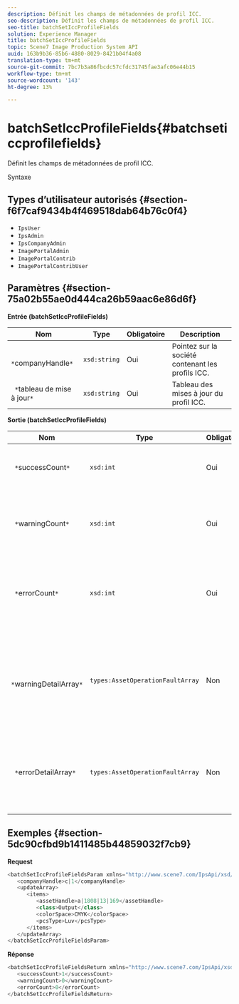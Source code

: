 ```yaml
---
description: Définit les champs de métadonnées de profil ICC.
seo-description: Définit les champs de métadonnées de profil ICC.
seo-title: batchSetIccProfileFields
solution: Experience Manager
title: batchSetIccProfileFields
topic: Scene7 Image Production System API
uuid: 163b9b36-85b6-4880-8029-8421b04f4a08
translation-type: tm+mt
source-git-commit: 7bc7b3a86fbcdc57cfdc31745fae3afc06e44b15
workflow-type: tm+mt
source-wordcount: '143'
ht-degree: 13%

---
```



# batchSetIccProfileFields{#batchseticcprofilefields}

Définit les champs de métadonnées de profil ICC.

Syntaxe

## Types d’utilisateur autorisés {#section-f6f7caf9434b4f469518dab64b76c0f4}

* `IpsUser`
* `IpsAdmin`
* `IpsCompanyAdmin`
* `ImagePortalAdmin`
* `ImagePortalContrib`
* `ImagePortalContribUser`

## Paramètres {#section-75a02b55ae0d444ca26b59aac6e86d6f}

**Entrée (batchSetIccProfileFields)**

| Nom | Type | Obligatoire | Description |
|---|---|---|---|
| ` *`companyHandle`*` | `xsd:string` | Oui | Pointez sur la société contenant les profils ICC. |
| ` *`tableau de mise à jour`*` | `xsd:string` | Oui | Tableau des mises à jour du profil ICC. |

**Sortie (batchSetIccProfileFields)**

| Nom | Type | Obligatoire | Description |
|---|---|---|---|
| ` *`successCount`*` | `xsd:int` | Oui | Nombre de champs de profil ICC correctement définis. |
| ` *`warningCount`*` | `xsd:int` | Oui | Nombre d’avertissements générés lorsque l’opération tentait de définir les champs de profil ICC. |
| ` *`errorCount`*` | `xsd:int` | Oui | Nombre d’erreurs générées lorsque l’opération tentait de définir les champs de profil ICC. |
| ` *`warningDetailArray`*` | `types:AssetOperationFaultArray` | Non | Tableau des détails associés aux ressources qui ont généré des avertissements lorsque l’opération tentait d’appliquer les mises à jour. |
| ` *`errorDetailArray`*` | `types:AssetOperationFaultArray` | Non | Tableau des détails associés aux ressources qui ont généré des erreurs lorsque l’opération a tenté d’appliquer les mises à jour. |

## Exemples {#section-5dc90cfbd9b1411485b44859032f7cb9}

**Request**

```java
<batchSetIccProfileFieldsParam xmlns="http://www.scene7.com/IpsApi/xsd/2009-07-31">
   <companyHandle>c|1</companyHandle>
   <updateArray>
      <items>
         <assetHandle>a|1808|13|169</assetHandle>
         <class>Output</class>
         <colorSpace>CMYK</colorSpace>
         <pcsType>Luv</pcsType>
      </items>
   </updateArray>
</batchSetIccProfileFieldsParam>
```

**Réponse**

```java
<batchSetIccProfileFieldsReturn xmlns="http://www.scene7.com/IpsApi/xsd/2009-07-31">
   <successCount>1</successCount>
   <warningCount>0</warningCount>
   <errorCount>0</errorCount>
</batchSetIccProfileFieldsReturn>
```


